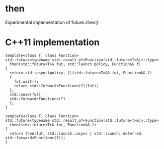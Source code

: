 # then
Experimental implementation of future::then()

# C++11 implementation

    template<class T, class Function>
    std::future<typename std::result_of<Function(std::future<T>&)>::type>
      then(std::future<T>& fut, std::launch policy, Function&& f)
    {
      return std::async(policy, [](std::future<T>&& fut, Function&& f)
      {
        fut.wait();
        return std::forward<Function>(f)(fut);
      },
      std::move(fut),
      std::forward<Function>(f)
      );
    }
    
    template<class T, class Function>
    std::future<typename std::result_of<Function(std::future<T>&)>::type>
      then(std::future<T>& fut, Function&& f)
    {
      return then(fut, std::launch::async | std::launch::deferred, std::forward<Function>(f));
    }

